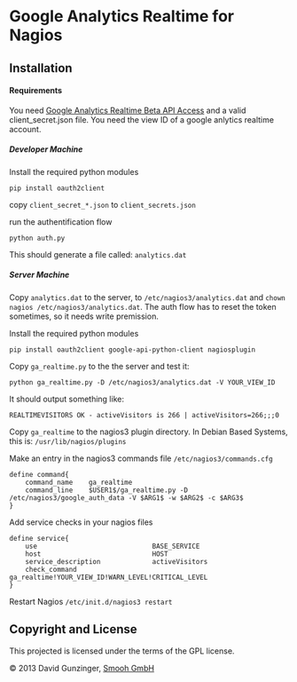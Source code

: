 Google Analytics Realtime for Nagios
=======================================

Installation
----

#### Requirements
You need 
[Google Analytics Realtime Beta API Access](https://docs.google.com/forms/d/1qfRFysCikpgCMGqgF3yXdUyQW4xAlLyjKuOoOEFN2Uw/viewform) and a valid client_secret.json file.
You need the view ID of a google anlytics realtime account.

##### Developer Machine
Install the required python modules

	pip install oauth2client

copy `client_secret_*.json` to `client_secrets.json`

run the authentification flow

	python auth.py
	
This should generate a file called: `analytics.dat`

##### Server Machine

Copy `analytics.dat` to the server, to `/etc/nagios3/analytics.dat` and `chown nagios /etc/nagios3/analytics.dat`. The auth flow has to reset the token sometimes, so it needs write premission.

Install the required python modules

	pip install oauth2client google-api-python-client nagiosplugin
	
Copy `ga_realtime.py` to the the server and test it:

	python ga_realtime.py -D /etc/nagios3/analytics.dat -V YOUR_VIEW_ID
	
It should output something like:
	
	REALTIMEVISITORS OK - activeVisitors is 266 | activeVisitors=266;;;0


Copy `ga_realtime` to the nagios3 plugin directory. In Debian Based Systems, this is: `/usr/lib/nagios/plugins`

Make an entry in the nagios3 commands file `/etc/nagios3/commands.cfg`

	define command{
        command_name    ga_realtime
        command_line    $USER1$/ga_realtime.py -D /etc/nagios3/google_auth_data -V $ARG1$ -w $ARG2$ -c $ARG3$
	}

Add service checks in your nagios files


	define service{
        use                             BASE_SERVICE
        host                            HOST
        service_description             activeVisitors
        check_command                   ga_realtime!YOUR_VIEW_ID!WARN_LEVEL!CRITICAL_LEVEL
	}

Restart Nagios `/etc/init.d/nagios3 restart`


Copyright and License
----
This projected is licensed under the terms of the GPL license.

&copy; 2013 David Gunzinger, [Smooh GmbH](https://www.smooh.ch)

